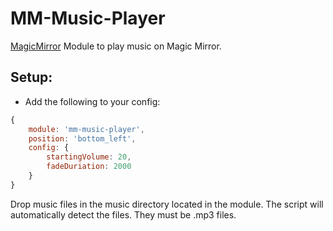 MM-Music-Player
===
[MagicMirror](https://github.com/MichMich/MagicMirror) Module to play music on Magic Mirror.

Setup:
---
* Add the following to your config:
````javascript
{
	module: 'mm-music-player',
	position: 'bottom_left',
	config: {
		startingVolume: 20,
		fadeDuriation: 2000
	}
}
````

Drop music files in the music directory located in the module. The script will automatically detect the files. They must be .mp3 files.